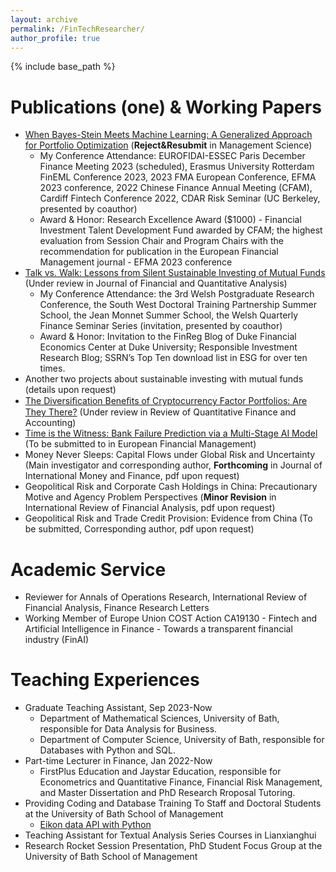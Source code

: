 ```yaml
---
layout: archive
permalink: /FinTechResearcher/
author_profile: true
---
```


{% include base_path %}

Publications (one) & Working Papers 
======
* <a href="https://papers.ssrn.com/sol3/papers.cfm?abstract_id=4229499" target="_blank">When Bayes-Stein Meets Machine Learning: A Generalized Approach for Portfolio Optimization</a> (**Reject&Resubmit** in Management Science)
  * My Conference Attendance: EUROFIDAI-ESSEC Paris December Finance Meeting 2023 (scheduled), Erasmus University Rotterdam FinEML Conference 2023, 2023 FMA European Conference, EFMA 2023 conference, 2022 Chinese Finance Annual Meeting (CFAM), Cardiff Fintech Conference 2022, CDAR Risk Seminar (UC Berkeley, presented by coauthor)
  * Award & Honor: Research Excellence Award ($1000) - Financial Investment Talent Development Fund awarded by CFAM; the highest evaluation from Session Chair and Program Chairs with the recommendation for publication in the European Financial Management journal - EFMA 2023 conference
* <a href="https://papers.ssrn.com/sol3/papers.cfm?abstract_id=4602285" target="_blank">Talk vs. Walk: Lessons from Silent Sustainable Investing of Mutual Funds</a> (Under review in Journal of Financial and Quantitative Analysis)
  * My Conference Attendance: the 3rd Welsh Postgraduate Research Conference, the South West Doctoral Training Partnership Summer School, the Jean Monnet Summer School, the Welsh Quarterly Finance Seminar Series (invitation, presented by coauthor) 
  * Award & Honor: Invitation to the FinReg Blog of Duke Financial Economics Center at Duke University; Responsible Investment Research Blog; SSRN’s Top Ten download list in ESG for over ten times.
* Another two projects about sustainable investing with mutual funds (details upon request)
* <a href="https://papers.ssrn.com/sol3/papers.cfm?abstract_id=4319598" target="_blank">The Diversiﬁcation Beneﬁts of Cryptocurrency Factor Portfolios: Are They There?</a> (Under review in Review of Quantitative Finance and Accounting)
* <a href="https://papers.ssrn.com/sol3/papers.cfm?abstract_id=4352477" target="_blank">Time is the Witness: Bank Failure Prediction via a Multi-Stage AI Model</a> (To be submitted to in European Financial Management)
* Money Never Sleeps: Capital Flows under Global Risk and Uncertainty (Main investigator and corresponding author, **Forthcoming** in Journal of International Money and Finance, pdf upon request)
* Geopolitical Risk and Corporate Cash Holdings in China: Precautionary Motive and Agency Problem Perspectives (**Minor Revision** in International Review of Financial Analysis, pdf upon request)
* Geopolitical Risk and Trade Credit Provision: Evidence from China (To be submitted, Corresponding author, pdf upon request)

Academic Service
======
* Reviewer for Annals of Operations Research, International Review of Financial Analysis, Finance Research Letters
* Working Member of Europe Union COST Action CA19130 - Fintech and Artificial Intelligence in Finance - Towards a transparent financial industry (FinAI)
  
Teaching Experiences 
======
* Graduate Teaching Assistant, Sep 2023-Now
  * Department of Mathematical Sciences, University of Bath, responsible for Data Analysis for Business.
  * Department of Computer Science, University of Bath, responsible for Databases with Python and SQL.
* Part-time Lecturer in Finance, Jan 2022-Now
  * FirstPlus Education and Jaystar Education, responsible for Econometrics and Quantitative Finance, Financial Risk Management, and Master Dissertation and PhD Research Rroposal Tutoring.
* Providing Coding and Database Training To Staff and Doctoral Students at the University of Bath School of Management
  * <a href="https://www.youtube.com/watch?v=5w0DTszME64" target="_blank">Eikon data API with Python</a>
* Teaching Assistant for Textual Analysis Series Courses in Lianxianghui
* Research Rocket Session Presentation, PhD Student Focus Group at the University of Bath School of Management 
